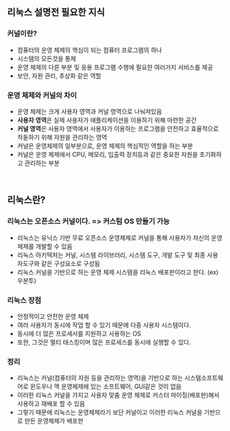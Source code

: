 ## 리눅스 설명전 필요한 지식

### 커널이란?
* 컴퓨터의 운영 체제의 핵심이 되는 컴퓨터 프로그램의 하나
* 시스템의 모든것을 통제
* 운영 체제의 다른 부분 및 응용 프로그램 수행에 필요한 여러가지 서비스를 제공
* 보안, 자원 관리, 추상화 같은 역할

### 운영 체제와 커널의 차이
* 운영 체제는 크게 사용자 영역과 커널 영역으로 나눠져있음
* **사용자 영역**은 실제 사용자가 애플리케이션을 이용하기 위해 마련한 공간
* **커널 영역**은 사용자 영역에서 사용자가 이용하는 프로그램을 안전하고 효율적으로 작돋하기 위해 자원을 관리하는 영역
* 커널은 운영체제의 일부분으로, 운영 체제의 핵심적인 역할을 하는 부분
* 커널은 운영 체제에서 CPU, 메모리, 입출력 장치등과 같은 중요한 자원을 초기화하고 관리하는 부분

<br>

## 리눅스란?

### 리눅스는 오픈소스 커널이다. => 커스텀 OS 만들기 가능
* 리눅스는 유닉스 기반 무료 오픈소스 운영체제로 커널을 통해 사용자가 자신의 운영 체제를 개발할 수 있음
* 리눅스 아키텍처는 커널, 시스템 라이브러리, 시스템 도구, 개발 도구 및 최종 사용자도구와 같은 구성요소로 구성됨
* 리눅스 커널을 기반으로 하는 운영 체제 시스템을 리눅스 배포판이라고 한다. (ex) 우분투)

### 리눅스 장점
* 안정적이고 안전한 운영 체제
* 여러 사용자가 동시에 작업 할 수 있기 때문에 다중 사용자 시스템이다.
* 동시에 더 많은 프로세서를 지원하고 사용하는 OS
* 또한, 그것은 멀티 태스킹이며 많은 프로세스를 동시에 실행할 수 있다.

### 정리
* 리눅스는 커널(컴퓨터의 자원 등을 관리하는 영역)을 기반으로 하는 시스템소프트웨어로 윈도우나 맥 운영체제에 있는 소프트웨어, GUI같은 것이 없음
* 이러한 리눅스 커널을 가지고 사용자 맞춤 운영 체제로 커스터 마이징(배포판)해서 사용하고 재배포 할 수 있음
* 그렇기 때문에 리눅스는 운영체제라기 보단 커널이고 이러한 리눅스 커널을 기반으로 만든 운영체제가 배포판


